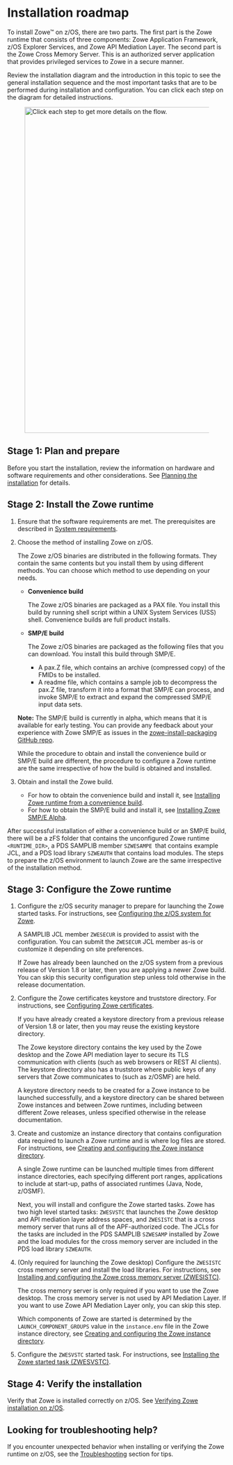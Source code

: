 # Installation roadmap

To install Zowe&trade; on z/OS, there are two parts. The first part is the Zowe runtime that consists of three components: Zowe Application Framework, z/OS Explorer Services, and Zowe API Mediation Layer. The second part is the Zowe Cross Memory Server. This is an authorized server application that provides privileged services to Zowe in a secure manner.

Review the installation diagram and the introduction in this topic to see the general installation sequence and the most important tasks that are to be performed during installation and configuration. You can click each step on the diagram for detailed instructions.

<figure>
  <image usemap="#home_map1" border="0" id="install-flow" src={require("../images/common/zowe-zos-install-diagram.png").default} width="750" alt="Click each step to get more details on the flow." />
  <figcaption></figcaption>
</figure>
<map name="home_map1" id="home_map1">
  <area href="installandconfig#planning-the-installation-of-zowe-z-os-components" alt="Plan and prepare for the installation" title="Plan and prepare for the installation" shape="rect" coords="231, 40, 387, 80" />
  <area href="systemrequirements.html" alt="Configure system requirements" title="Configure system requirements" shape="rect" coords="230, 158, 388, 201" />
  <area href="https://www.zowe.org/#download" alt="Download Zowe SMP/E build" title="Download the Zowe SMP/E build from zowe.org" shape="rect" coords="143, 342, 324, 385" />
  <area href="install-zowe-smpe.html" alt="Install the Zowe SMP/E build" title="Install the Zowe SMP/E build" shape="rect" coords="141, 407, 322, 451" />

  <area href="https://www.zowe.org/#download" alt="Download the Zowe convenience build" title="Download the Zowe convenience build from zowe.org" shape="rect" coords="334, 343, 515, 386" />
  <area href="install-zowe-zos-convenience-build#obtaining-and-preparing-the-convenience-build" alt="Verify, transfer, and expand the PAX file on z/OS" title="Verify, transfer, and expand the PAX file on z/OS" shape="rect" coords="336, 407, 514, 450" />
  <area href="install-zowe-zos-convenience-build#installing-the-zowe-runtime" alt="Install the Zowe runtime" title="Install the Zowe runtime" shape="rect" coords="335, 469, 515, 513" />
  <area href="configure-zos-system.html" alt="Configure the z/OS system for Zowe" title="Configure the z/OS system for Zowe" shape="rect" coords="163, 565, 507, 610" />
  <area href="configure-certificates.html" alt="Configure Zowe certificates" title="Create the Zowe certificates keystore directory" shape="rect" coords="164, 638, 507, 683" />
  <area href="configure-instance-directory.html" alt="Create and configure the Zowe instance directory" title="Create and configure the Zowe instance directory" shape="rect" coords="163, 711, 508, 758" />
  <area href="configure-xmem-server.html" alt="Configure the Zowe cross memory server" title="Install and configure the Zowe cross memory server (ZWESISTC)" shape="rect" coords="162, 783, 507, 832" />
  <area href="configure-zowe-server.html" alt="Configure the Zowe started task" title="Install the Zowe started task (ZWESVSTC)" shape="rect" coords="163, 860, 507, 905" />
  <area href="verify-zowe-runtime-install.html" alt="Verify Zowe installation on z/OS" title="Verify Zowe installation on z/OS" shape="rect" coords="163, 948, 508, 993" />
</map>

## Stage 1: Plan and prepare

Before you start the installation, review the information on hardware and software requirements and other considerations. See [Planning the installation](installandconfig.md) for details.

## Stage 2: Install the Zowe runtime

1. Ensure that the software requirements are met. The prerequisites are described in [System requirements](systemrequirements.md).

1. Choose the method of installing Zowe on z/OS. 

   The Zowe z/OS binaries are distributed in the following formats. They contain the same contents but you install them by using different methods. You can choose which method to use depending on your needs.

   - **Convenience build**

     The Zowe z/OS binaries are packaged as a PAX file. You install this build by running shell script within a UNIX System Services (USS) shell.  Convenience builds are full product installs.

   - **SMP/E build**

     The Zowe z/OS binaries are packaged as the following files that you can download. You install this build through SMP/E.  
     - A pax.Z file, which contains an archive (compressed copy) of the FMIDs to be installed.
     - A readme file, which contains a sample job to decompress the pax.Z file, transform it into a format that SMP/E can process, and invoke SMP/E to extract and expand the compressed SMP/E input data sets.

   **Note:** The SMP/E build is currently in alpha, which means that it is available for early testing. You can provide any feedback about your experience with Zowe SMP/E as issues in the [zowe-install-packaging GitHub repo](https://github.com/zowe/zowe-install-packaging/issues/new).

   While the procedure to obtain and install the convenience build or SMP/E build are different, the procedure to configure a Zowe runtime are the same irrespective of how the build is obtained and installed.

1. Obtain and install the Zowe build.

   - For how to obtain the convenience build and install it, see [Installing Zowe runtime from a convenience build](install-zowe-zos-convenience-build.md).
   - For how to obtain the SMP/E build and install it, see [Installing Zowe SMP/E Alpha](install-zowe-smpe.md).
   
After successful installation of either a convenience build or an SMP/E build, there will be a zFS folder that contains the unconfigured Zowe runtime `<RUNTIME_DIR>`, a PDS SAMPLIB member `SZWESAMPE `that contains example JCL, and a PDS load library `SZWEAUTH` that contains load modules. The steps to prepare the z/OS environment to launch Zowe are the same irrespective of the installation method.

## Stage 3: Configure the Zowe runtime

1. Configure the z/OS security manager to prepare for launching the Zowe started tasks. For instructions, see [Configuring the z/OS system for Zowe](configure-zos-system.md).
   
   A SAMPLIB JCL member `ZWESECUR` is provided to assist with the configuration. You can submit the `ZWESECUR` JCL member as-is or customize it depending on site preferences.  
   
   If Zowe has already been launched on the z/OS system from a previous release of Version 1.8 or later, then you are applying a newer Zowe build. You can skip this security configuration step unless told otherwise in the release documentation. 

2. Configure the Zowe certificates keystore and truststore directory. For instructions, see [Configuring Zowe certificates](configure-certificates.md).  

   If you have already created a keystore directory from a previous release of Version 1.8 or later, then you may reuse the existing keystore directory.

   The Zowe keystore directory contains the key used by the Zowe desktop and the Zowe API mediation layer to secure its TLS communication with clients (such as web browsers or REST AI clients). The keystore directory also has a truststore where public keys of any servers that Zowe communicates to (such as z/OSMF) are held.
   
   A keystore directory needs to be created for a Zowe instance to be launched successfully, and a keystore directory can be shared between Zowe instances and between Zowe runtimes, including between different Zowe releases, unless specified otherwise in the release documentation.  


3. Create and customize an instance directory that contains configuration data required to launch a Zowe runtime and is where log files are stored. For instructions, see [Creating and configuring the Zowe instance directory](configure-instance-directory.md).

   A single Zowe runtime can be launched multiple times from different instance directories, each specifying different port ranges, applications to include at start-up, paths of associated runtimes (Java, Node, z/OSMF).

   Next, you will install and configure the Zowe started tasks. Zowe has two high level started tasks: `ZWESVSTC` that launches the Zowe desktop and API mediation layer address spaces, and `ZWESISTC` that is a cross memory server that runs all of the APF-authorized code.  The JCLs for the tasks are included in the PDS SAMPLIB `SZWESAMP` installed by Zowe and the load modules for the cross memory server are included in the PDS load library `SZWEAUTH`. 

4. (Only required for launching the Zowe desktop) Configure the `ZWESISTC` cross memory server and install the load libraries. For instructions, see [Installing and configuring the Zowe cross memory server (ZWESISTC)](configure-xmem-server.md).

   The cross memory server is only required if you want to use the Zowe desktop. The cross memory server is not used by API Mediation Layer. If you want to use Zowe API Mediation Layer only, you can skip this step. 
   
   Which components of Zowe are started is determined by the `LAUNCH_COMPONENT_GROUPS` value in the `instance.env` file in the Zowe instance directory, see [Creating and configuring the Zowe instance directory](configure-instance-directory.md#component-groups). 

5. Configure the `ZWESVSTC` started task. For instructions, see [Installing the Zowe started task (ZWESVSTC)](configure-zowe-server.md). 

## Stage 4: Verify the installation

Verify that Zowe is installed correctly on z/OS. See [Verifying Zowe installation on z/OS](verify-zowe-runtime-install.md).

## Looking for troubleshooting help?

If you encounter unexpected behavior when installing or verifying the Zowe runtime on z/OS, see the [Troubleshooting](../troubleshoot/troubleshooting.md) section for tips.

